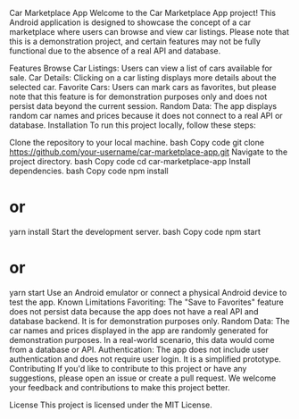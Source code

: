 Car Marketplace App
Welcome to the Car Marketplace App project! This Android application is designed to showcase the concept of a car marketplace where users can browse and view car listings. Please note that this is a demonstration project, and certain features may not be fully functional due to the absence of a real API and database.

Features
Browse Car Listings: Users can view a list of cars available for sale.
Car Details: Clicking on a car listing displays more details about the selected car.
Favorite Cars: Users can mark cars as favorites, but please note that this feature is for demonstration purposes only and does not persist data beyond the current session.
Random Data: The app displays random car names and prices because it does not connect to a real API or database.
Installation
To run this project locally, follow these steps:

Clone the repository to your local machine.
bash
Copy code
git clone https://github.com/your-username/car-marketplace-app.git
Navigate to the project directory.
bash
Copy code
cd car-marketplace-app
Install dependencies.
bash
Copy code
npm install
# or
yarn install
Start the development server.
bash
Copy code
npm start
# or
yarn start
Use an Android emulator or connect a physical Android device to test the app.
Known Limitations
Favoriting: The "Save to Favorites" feature does not persist data because the app does not have a real API and database backend. It is for demonstration purposes only.
Random Data: The car names and prices displayed in the app are randomly generated for demonstration purposes. In a real-world scenario, this data would come from a database or API.
Authentication: The app does not include user authentication and does not require user login. It is a simplified prototype.
Contributing
If you'd like to contribute to this project or have any suggestions, please open an issue or create a pull request. We welcome your feedback and contributions to make this project better.

License
This project is licensed under the MIT License.